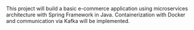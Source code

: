 This project will build a basic e-commerce application using microservices architecture with Spring Framework in Java.
Containerization with Docker and communication via Kafka will be implemented.
